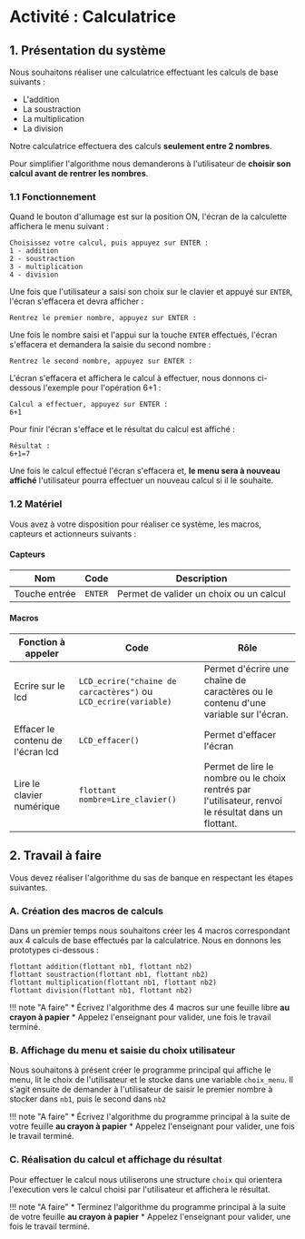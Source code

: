 # Activité : Calculatrice

## 1. Présentation du système

Nous souhaitons réaliser une calculatrice effectuant les calculs de base suivants :

* L'addition
* La soustraction
* La multiplication
* La division

Notre calculatrice effectuera des calculs **seulement entre 2 nombres**.

Pour simplifier l'algorithme nous demanderons à l'utilisateur de **choisir son calcul avant de rentrer les nombres**.

### 1.1 Fonctionnement

Quand le bouton d'allumage est sur la position ON, l'écran de la calculette  affichera le menu suivant :

```
Choisissez votre calcul, puis appuyez sur ENTER :
1 - addition
2 - soustraction
3 - multiplication
4 - division
```
Une fois que l'utilisateur a saisi son choix sur le clavier et appuyé sur `ENTER`, l'écran s'effacera et devra afficher :

```
Rentrez le premier nombre, appuyez sur ENTER :
```
Une fois le nombre saisi et l'appui sur la touche `ENTER` effectués, l'écran s'effacera et demandera la saisie du second nombre :

```
Rentrez le second nombre, appuyez sur ENTER :
```

L'écran s'effacera et affichera le calcul à effectuer, nous donnons ci-dessous l'exemple pour l'opération 6+1 :

```
Calcul a effectuer, appuyez sur ENTER :
6+1
```

Pour finir l'écran s'efface et le résultat du calcul est affiché :

```
Résultat :
6+1=7
```

Une fois le calcul effectué l'écran s'effacera et, **le menu sera à nouveau affiché** l'utilisateur pourra effectuer un nouveau calcul si il le souhaite.

### 1.2 Matériel

Vous avez à votre disposition pour réaliser ce système, les macros, capteurs et actionneurs suivants :

#### Capteurs

| Nom | Code | Description |
|---|---|---|
|Touche entrée|`ENTER`|Permet de valider un choix ou un calcul|

#### Macros

| Fonction à appeler | Code |Rôle |
|---|---|---|
|Ecrire sur le lcd|`LCD_ecrire("chaine de carcactères")` ou `LCD_ecrire(variable)`|Permet d'écrire une chaîne de caractères ou le contenu d'une variable sur l'écran.|
|Effacer le contenu de l'écran lcd|`LCD_effacer()`|Permet d'effacer l'écran|
|Lire le clavier numérique|`flottant nombre=Lire_clavier()`|Permet de lire le nombre ou le choix rentrés par l'utilisateur, renvoi le résultat dans un flottant.|

## 2. Travail à faire

Vous devez réaliser l'algorithme du sas de banque en respectant les étapes suivantes.

### A. Création des macros de calculs

Dans un premier temps nous souhaitons créer les 4 macros correspondant aux 4 calculs de base effectués par la calculatrice. Nous en donnons les prototypes ci-dessous :

```
flottant addition(flottant nb1, flottant nb2)
flottant soustraction(flottant nb1, flottant nb2)
flottant multiplication(flottant nb1, flottant nb2)
flottant division(flottant nb1, flottant nb2)
```
!!! note "A faire"
    * Écrivez l'algorithme des 4 macros sur une feuille libre **au crayon à papier**
    * Appelez l'enseignant pour valider, une fois le travail terminé.

### B. Affichage du menu et saisie du choix utilisateur

Nous souhaitons à présent créer le programme principal qui affiche le menu, lit le choix de l'utilisateur et le stocke dans une variable `choix_menu`. Il s'agit ensuite de demander à l'utilisateur de saisir le premier nombre à stocker dans `nb1`, puis le second dans `nb2`

!!! note "A faire"
    * Écrivez l'algorithme du programme principal à la suite de votre feuille **au crayon à papier**
    * Appelez l'enseignant pour valider, une fois le travail terminé.

### C. Réalisation du calcul et affichage du résultat

Pour effectuer le calcul nous utiliserons une structure `choix` qui orientera l'execution vers le calcul choisi par l'utilisateur et affichera le résultat.

!!! note "A faire"
    * Terminez l'algorithme du programme principal à la suite de votre feuille **au crayon à papier**
    * Appelez l'enseignant pour valider, une fois le travail terminé.